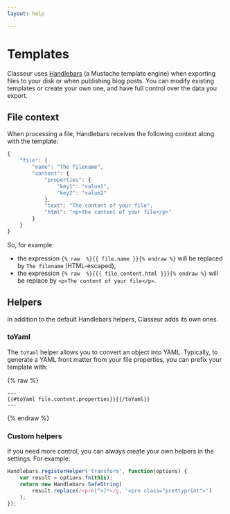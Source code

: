```yaml
---
layout: help

---
```


# Templates

Classeur uses [Handlebars](http://handlebarsjs.com/) (a Mustache template engine) when exporting files to your disk or when publishing blog posts. You can modify existing templates or create your own one, and have full control over the data you export.


## File context

When processing a file, Handlebars receives the following context along with the template:

```javascript
{
	"file": {
		"name": "The filename",
		"content": {
			"properties": {
				"key1": "value1",
				"key2": "value2"
			},
			"text": "The content of your file",
			"html": "<p>The content of your file</p>"
		}
	}
}
```

So, for example:

- the expression `{% raw  %}{{ file.name }}{% endraw %}` will be replaced by `The filename` (HTML-escaped),
- the expression `{% raw  %}{{{ file.content.html }}}{% endraw %}` will be replace by `<p>The content of your file</p>`.


## Helpers

In addition to the default Handlebars helpers, Classeur adds its own ones.

### toYaml

The `toYaml` helper allows you to convert an object into YAML. Typically, to generate a YAML front matter from your file properties, you can prefix your template with:

{% raw  %}
```
---
{{#toYaml file.content.properties}}{{/toYaml}}
---
```
{% endraw %}


### Custom helpers

If you need more control, you can always create your own helpers in the settings. For example:

```javascript
Handlebars.registerHelper('transform', function(options) {
    var result = options.fn(this);
    return new Handlebars.SafeString(
        result.replace(/<pre[^>]*>/g, '<pre class="prettyprint">')
    );
});
```




